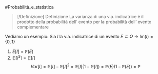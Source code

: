 #Probabilità_e_statistica 
>[!Definizione]  Definizione
>La varianza di una v.a. indicatrice è il prodotto della probabilità dell’ evento per la probabilità dell’ evento complementare

Vediamo un esempio:
Sia $I$ la v.a. indicatrice di un evento $E\subset \Omega\to \mathrm{Im}(I)=\{0,1\}$
1. $E[I]=\mathbb{P}(E)$
2. $\mathbb{E}[I^2]=\mathbb{E}[I]$
$$Var[I]=\mathbb{E}[I]-\mathbb{E}[I]^2=\mathbb{E}[I](1-\mathbb{E}[I])=\mathbb{P}(E)(1-\mathbb{P}(E))=\mathbb{P}$$